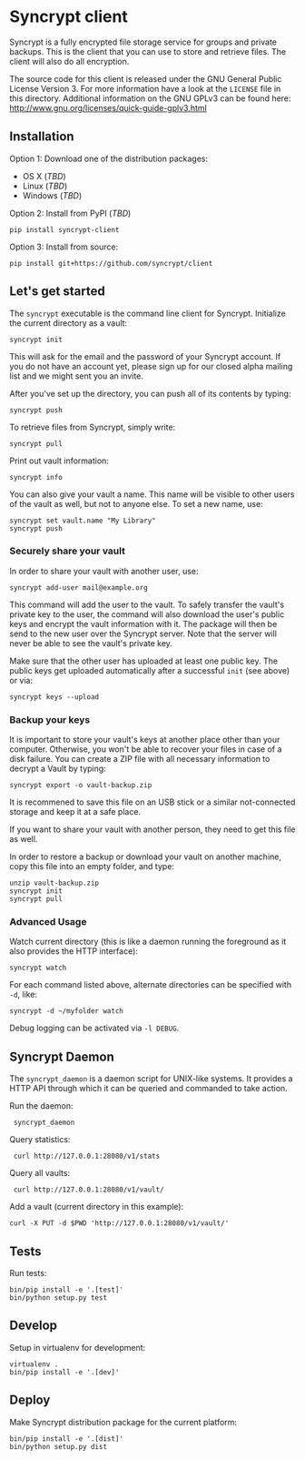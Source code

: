 # Syncrypt client

Syncrypt is a fully encrypted file storage service for groups and private
backups. This is the client that you can use to store and retrieve files.
The client will also do all encryption.

The source code for this client is released under the GNU General Public License
Version 3. For more information have a look at the `LICENSE` file in this
directory. Additional information on the GNU GPLv3 can be found here:
http://www.gnu.org/licenses/quick-guide-gplv3.html

## Installation

Option 1: Download one of the distribution packages:

* OS X (*TBD*)
* Linux (*TBD*)
* Windows (*TBD*)

Option 2: Install from PyPI (*TBD*)

    pip install syncrypt-client

Option 3: Install from source:

    pip install git+https://github.com/syncrypt/client

## Let's get started

The ``syncrypt`` executable is the command line client for Syncrypt. Initialize
the current directory as a vault:

    syncrypt init

This will ask for the email and the password of your Syncrypt account. If you
do not have an account yet, please sign up for our closed alpha mailing list
and we might sent you an invite.

After you've set up the directory, you can push all of its contents by typing:

    syncrypt push

To retrieve files from Syncrypt, simply write:

    syncrypt pull

Print out vault information:

    syncrypt info

You can also give your vault a name. This name will be visible to other users
of the vault as well, but not to anyone else. To set a new name, use:

    syncrypt set vault.name "My Library"
    syncrypt push

### Securely share your vault

In order to share your vault with another user, use:

    syncrypt add-user mail@example.org

This command will add the user to the vault. To safely transfer the vault's
private key to the user, the command will also download the user's public
keys and encrypt the vault information with it. The package will then be
send to the new user over the Syncrypt server. Note that the server will
never be able to see the vault's private key.

Make sure that the other user has uploaded at least one public key. The public
keys get uploaded automatically after a successful ``init`` (see above) or via:

    syncrypt keys --upload

### Backup your keys

It is important to store your vault's keys at another place other than your
computer. Otherwise, you won't be able to recover your files in case of a
disk failure. You can create a ZIP file with all necessary information to
decrypt a Vault by typing:

    syncrypt export -o vault-backup.zip

It is recommened to save this file on an USB stick or a similar not-connected
storage and keep it at a safe place.

If you want to share your vault with another person, they need to get this
file as well.

In order to restore a backup or download your vault on another machine, copy
this file into an empty folder, and type:

    unzip vault-backup.zip
    syncrypt init
    syncrypt pull

### Advanced Usage

Watch current directory (this is like a daemon running the foreground as it
also provides the HTTP interface):

    syncrypt watch

For each command listed above, alternate directories can be specified with
``-d``, like:

    syncrypt -d ~/myfolder watch

Debug logging can be activated via ``-l DEBUG``.


## Syncrypt Daemon

The ``syncrypt_daemon`` is a daemon script for UNIX-like systems. It provides
a HTTP API through which it can be queried and commanded to take action.

Run the daemon:

     syncrypt_daemon

Query statistics:

     curl http://127.0.0.1:28080/v1/stats

Query all vaults:

     curl http://127.0.0.1:28080/v1/vault/

Add a vault (current directory in this example):

    curl -X PUT -d $PWD 'http://127.0.0.1:28080/v1/vault/'

## Tests

Run tests:

    bin/pip install -e '.[test]'
    bin/python setup.py test

## Develop

Setup in virtualenv for development:

    virtualenv .
    bin/pip install -e '.[dev]'

## Deploy

Make Syncrypt distribution package for the current platform:

    bin/pip install -e '.[dist]'
    bin/python setup.py dist
